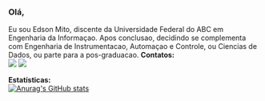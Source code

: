 ### Olá,

Eu sou Edson Mito, discente da Universidade Federal do ABC em Engenharia da Informaçao. Apos conclusao, decidindo se complementa com Engenharia de Instrumentacao, Automaçao e Controle, ou Ciencias de Dados, ou parte para a pos-graduacao.
<b>Contatos:</b><br>
<a href="https://www.linkedin.com/in/edmito/"><img src="https://img.shields.io/badge/LinkedIn-0077B5?style=for-the-badge&logo=linkedin&logoColor=white" /></a>
<a href="http://edsonmito.wordpress.com/"><img src="https://img.shields.io/badge/Wordpress-21759B?style=for-the-badge&logo=wordpress&logoColor=white" /></a>

<b>Estatísticas:</b><br>
[![Anurag's GitHub stats](https://github-readme-stats.vercel.app/api?username=mitoedson&show_icons=true&theme=dark)](https://github.com/anuraghazra/github-readme-stats)


